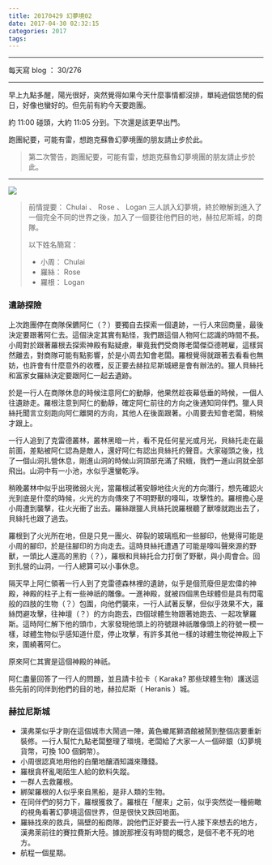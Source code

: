 ```yaml
---
title: 20170429 幻夢境02
date: 2017-04-30 02:32:15
categories: 2017
tags:
---
```

---

每天寫 blog ： 30/276

---

早上九點多醒，陽光很好，突然覺得如果今天什麼事情都沒排，單純過個悠閒的假日，好像也蠻好的。但先前有約今天要跑團。

約 11:00 碰頭，大約 11:05 分到。下次還是該更早出門。

跑團紀要，可能有雷，想跑克蘇魯幻夢境團的朋友請止步於此。

> 第二次警告，跑團紀要，可能有雷，想跑克蘇魯幻夢境團的朋友請止步於此。

<!-- more -->

---

![](https://c1.staticflickr.com/5/4193/34187034152_a95457509a.jpg)

>前情提要： Chulai 、 Rose 、 Logan 三人誤入幻夢境，終於瞭解到進入了一個完全不同的世界之後，加入了一個要往他們目的地，赫拉尼斯城，的商隊。
>
> 以下姓名簡寫：
> - 小周： Chulai
> - 羅絲： Rose
> - 羅根： Logan

### 遺跡探險

上次跑團停在商隊保鑣阿仁（？）要獨自去探索一個遺跡，一行人來回商量，最後決定要跟著阿仁去。這個決定其實有點怪，我們跟這個人物阿仁認識的時間不長。小周對於跟著羅根去探索神殿有點疑慮，畢竟我們受商隊老闆傑亞德聘雇，這樣貿然離去，對商隊可能有點影響，於是小周去知會老闆。羅根覺得就跟著去看看也無妨，也許會有什麼意外的收穫，反正要去赫拉尼斯城總是會有辦法的。獵人貝絲托和富家女羅絲決定要跟阿仁一起去遺跡。

於是一行人在商隊休息的時候注意阿仁的動靜，他果然趁夜幕低垂的時候，一個人往遺跡走。羅根注意到阿仁的動靜，確定阿仁前往的方向之後通知同伴們。獵人貝絲托聞言立刻跑向阿仁離開的方向，其他人在後面跟著。小周要去知會老闆，稍候才跟上。

一行人追到了克雷德叢林，叢林黑暗一片，看不見任何星光或月光，貝絲托走在最前面，差點被阿仁認為是敵人，還好阿仁有認出貝絲托的聲音。大家碰頭之後，找了一個山洞扎營休息，剛進山洞的時候山洞頂部充滿了飛蛾，我們一進山洞就全部飛出。山洞中有一小池，水似乎還蠻乾淨。

稍晚叢林中似乎出現微弱火光，當羅根試著安靜地往火光的方向潛行，想先確認火光到底是什麼的時候，火光的方向傳來了不明野獸的嚎叫，攻擊性的。羅根擔心是小周遭到襲擊，往火光衝了出去。羅絲跟獵人貝絲托說羅根聽了獸嚎就跑出去了，貝絲托也跟了過去。

羅根到了火光所在地，但是只見一團火、碎裂的玻璃瓶和一些腳印，他覺得可能是小周的腳印，於是往腳印的方向走去。這時貝絲托遭遇了可能是嚎叫聲來源的野獸，一頭比人還高的黑豹（？），羅根和貝絲托合力打倒了野獸，與小周會合。回到扎營的山洞，一行人總算可以小事休息。

隔天早上阿仁領著一行人到了克雷德森林裡的遺跡，似乎是個荒廢但是宏偉的神殿，神殿的柱子上有一些神祇的雕像。一進神殿，就被四個黑色球體但是具有閃電般的四肢的生物（？）包圍，向他們襲來，一行人試著反擊，但似乎效果不大，羅絲閃避攻擊，往神壇（？）的方向跑去，四個球體生物跟著她跑去、一起攻擊羅斯。這時阿仁解下他的頭巾，大家發現他頭上的符號跟神祇雕像頭上的符號一模一樣，球體生物似乎感知道什麼，停止攻擊，有許多其他一樣的球體生物從神殿上下來，圍繞著阿仁。

原來阿仁其實是這個神殿的神祇。

阿仁盡量回答了一行人的問題，並且請卡拉卡（ Karaka? 那些球體生物）護送這些先前的同伴到他們的目的地，赫拉尼斯（ Heranis ）城。

### 赫拉尼斯城

- 漢弗萊似乎才剛在這個城市大鬧過一陣，黃色蠍尾獅酒館被鬧到整個店要重新裝修。一行人幫忙九點老闆整理了環境，老闆給了大家一人一個碎銀（幻夢境貨幣，可換 100 個銅幣）。
- 小周很認真地用他的白蘭地釀酒知識來賺錢。
- 羅根貪杯亂喝陌生人給的飲料失蹤。
- 一群人去救羅根。
- 綁架羅根的人似乎來自黑船，是非人類的生物。
- 在同伴們的努力下，羅根獲救了。羅根在「醒來」之前，似乎突然從一種俯瞰的視角看著幻夢境這個世界，但是很快又跌回地面。
- 羅絲找來的救兵，隔壁的船商隊，說他們正好要去一行人接下來想去的地方，漢弗萊前往的賽拉費斯大陸。據說那裡沒有時間的概念，是個不老不死的地方。
- 航程一個星期。
